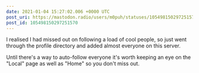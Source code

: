 ```yaml
---
date: 2021-01-04 15:27:02.006 +0000 UTC
post_uri: https://mastodon.radio/users/m0puh/statuses/105498150297251570
post_id: 105498150297251570
---
```

I realised I had missed out on following a load of cool people, so just went through the profile directory and added almost everyone on this server.

Until there's a way to auto-follow everyone it's worth keeping an eye on the "Local" page as well as "Home" so you don't miss out.


